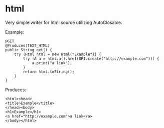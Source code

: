 html
====

Very simple writer for html source utilizing AutoClosable.

Example:

	@GET
	@Produces(TEXT_HTML)
	public String get() {
		try (Html html = new Html("Example")) {
			try (A a = html.a().href(URI.create("http://example.com"))) {
				a.print("a link");
			}
			return html.toString();
		}
	}

Produces:

	<html><head>
	<title>Example</title>
	</head><body>
	<h1>Example</h1>
	<a href="http://example.com">a link</a>
	</body></html>
